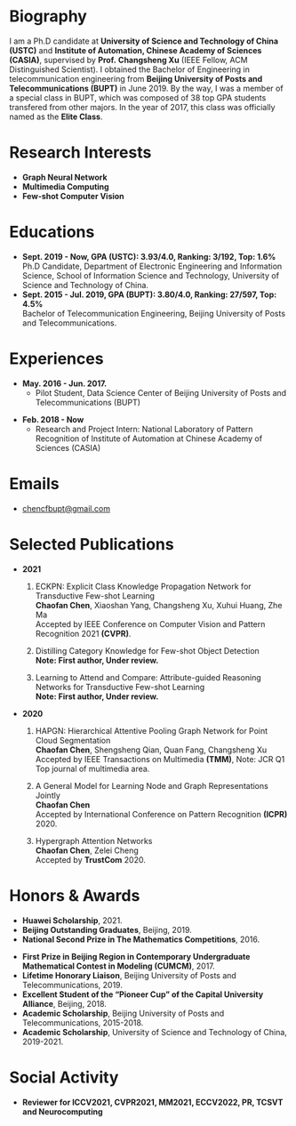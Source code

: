 # Biography
I am a Ph.D candidate at **University of Science and Technology of China (USTC)** and **Institute of Automation, Chinese Academy of Sciences (CASIA)**, supervised by **Prof.** **Changsheng Xu** (IEEE Fellow, ACM Distinguished Scientist). I obtained the Bachelor of Engineering in telecommunication engineering from **Beijing University of Posts and Telecommunications (BUPT)** in June 2019. By the way, I was a member of a special class in BUPT, which was composed of 38 top GPA students transfered from other majors. In the year of 2017, this class was officially named as the **Elite Class**.

<!-- * **Note: Actively seeking for either Ph.D. or industrial opportunities starting from 2022 Fall.** -->

# Research Interests

* **Graph Neural Network**
* **Multimedia Computing**
* **Few-shot Computer Vision**
  
# Educations

- **Sept. 2019 - Now, GPA (USTC): 3.93/4.0, Ranking: 3/192, Top: 1.6%**  
  Ph.D Candidate, Department of Electronic Engineering and Information Science, School of Information Science and Technology, University of Science and Technology of China. 
- **Sept. 2015 - Jul. 2019, GPA (BUPT): 3.80/4.0, Ranking: 27/597, Top: 4.5%**  
  Bachelor of Telecommunication Engineering, Beijing University of Posts and Telecommunications.

<!-- # Relevant Coursework -->
<!-- * **Undergraduate GPA (BUPT): 3.80/4.0, Ranking: 27/597, Top: 4.5%** -->
<!-- * Mathematic Analysis (94/100), Linear Algebra (97/100), Probability Theory and Mathematical Statistics (88/100), Discrete Mathematics (93/100), Engineering Mathematics (87/100), C++ Programming (84/100), Data Structure (93/100), Programming Practices (94/100), Database Technology and Applications (95/100), Signals and Systems (95/100), Digital Signal Processing (95/100), Random Signal Processing (88/100), Fundamentals of Information Theory (91/100), Principles of Communications (95/100), Pattern Recognition and Applications (97/100). -->

<!-- * **Graduate GPA (USTC): 3.93/4.0, Ranking: 3/192, Top: 1.6%** -->
<!-- * Digital Signal Processing (II) (92/100), Matrix analysis and application (89/100), Introduction to Intelligent Information Processing (95/100), Image Understanding(90/100), Statistical learning (86/100). -->

# Experiences
* **May. 2016 - Jun. 2017.**
  * Pilot Student, Data Science Center of Beijing University of Posts and Telecommunications (BUPT)
<!-- * **Oct. 2017 - Jan. 2018.**   -->
<!--   * Research Assistant: Computing Institute of Peking University -->
* **Feb. 2018 - Now**  
  * Research and Project Intern: National Laboratory of Pattern Recognition of Institute of Automation at Chinese Academy of Sciences (CASIA)
  
# Emails
* chencfbupt@gmail.com
  
# Selected Publications
* **2021**  

  1. ECKPN: Explicit Class Knowledge Propagation Network for Transductive Few-shot Learning  
  **Chaofan Chen**, Xiaoshan Yang, Changsheng Xu, Xuhui Huang, Zhe Ma   
  Accepted by IEEE Conference on Computer Vision and Pattern Recognition 2021 **(CVPR)**.
  
  2. Distilling Category Knowledge for Few-shot Object Detection   
  **Note: First author, Under review.**
  
  3. Learning to Attend and Compare: Attribute-guided Reasoning Networks for Transductive Few-shot Learning  
  **Note: First author, Under review.**

* **2020**  

  1. HAPGN: Hierarchical Attentive Pooling Graph Network for Point Cloud Segmentation  
  **Chaofan Chen**, Shengsheng Qian, Quan Fang, Changsheng Xu  
  Accepted by IEEE Transactions on Multimedia **(TMM)**, Note: JCR Q1 Top journal of multimedia area.
  
  2. A General Model for Learning Node and Graph Representations Jointly  
  **Chaofan Chen**  
  Accepted by International Conference on Pattern Recognition **(ICPR)** 2020.
  
  3. Hypergraph Attention Networks  
  **Chaofan Chen**, Zelei Cheng  
  Accepted by **TrustCom** 2020.


# Honors & Awards
* **Huawei Scholarship**, 2021.
* **Beijing Outstanding Graduates**, Beijing, 2019.
* **National Second Prize in The Mathematics Competitions**, 2016.
<!-- * **Third Prize in College Students Physics Competitions of Some Parts of China**, 2016. -->
* **First Prize in Beijing Region in Contemporary Undergraduate Mathematical Contest in Modeling (CUMCM)**, 2017.
* **Lifetime Honorary Liaison**, Beijing University of Posts and Telecommunications, 2019.
* **Excellent Student of the “Pioneer Cup” of the Capital University Alliance**, Beijing, 2018.
* **Academic Scholarship**, Beijing University of Posts and Telecommunications, 2015-2018.
* **Academic Scholarship**, University of Science and Technology of China, 2019-2021.

# Social Activity
* **Reviewer for ICCV2021, CVPR2021, MM2021, ECCV2022, PR, TCSVT and Neurocomputing**

